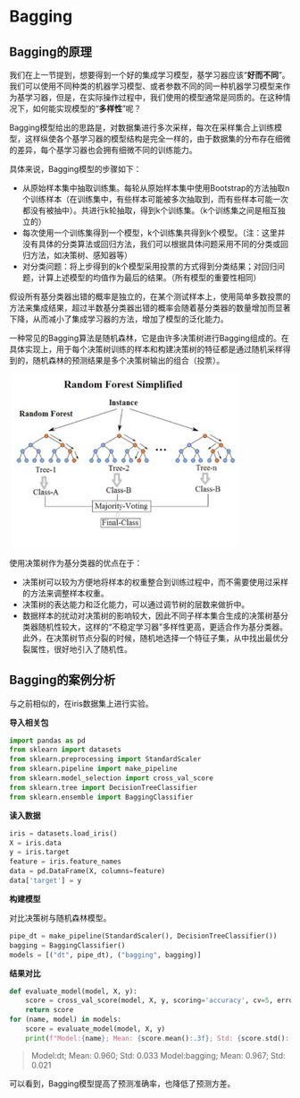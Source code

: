 # Bagging

## Bagging的原理

我们在上一节提到，想要得到一个好的集成学习模型，基学习器应该“**好而不同**”。我们可以使用不同种类的机器学习模型、或者参数不同的同一种机器学习模型来作为基学习器，但是，在实际操作过程中，我们使用的模型通常是同质的。在这种情况下，如何能实现模型的“**多样性**”呢？

Bagging模型给出的思路是，对数据集进行多次采样，每次在采样集合上训练模型，这样纵使各个基学习器的模型结构是完全一样的，由于数据集的分布存在细微的差异，每个基学习器也会拥有细微不同的训练能力。

具体来说，Bagging模型的步骤如下：

- 从原始样本集中抽取训练集。每轮从原始样本集中使用Bootstrap的方法抽取n个训练样本（在训练集中，有些样本可能被多次抽取到，而有些样本可能一次都没有被抽中）。共进行k轮抽取，得到k个训练集。（k个训练集之间是相互独立的）
- 每次使用一个训练集得到一个模型，k个训练集共得到k个模型。（注：这里并没有具体的分类算法或回归方法，我们可以根据具体问题采用不同的分类或回归方法，如决策树、感知器等）
- 对分类问题：将上步得到的k个模型采用投票的方式得到分类结果；对回归问题，计算上述模型的均值作为最后的结果。（所有模型的重要性相同）

假设所有基分类器出错的概率是独立的，在某个测试样本上，使用简单多数投票的方法来集成结果，超过半数基分类器出错的概率会随着基分类器的数量增加而显著下降，从而减小了集成学习器的方法，增加了模型的泛化能力。

一种常见的Bagging算法是随机森林，它是由许多决策树进行Bagging组成的。在具体实现上，用于每个决策树训练的样本和构建决策树的特征都是通过随机采样得到的，随机森林的预测结果是多个决策树输出的组合（投票）。

<img src="task2-2.assets/RandomForest.png" alt="RandomForest" style="zoom:70%;" />

使用决策树作为基分类器的优点在于：

- 决策树可以较为方便地将样本的权重整合到训练过程中，而不需要使用过采样的方法来调整样本权重。
- 决策树的表达能力和泛化能力，可以通过调节树的层数来做折中。
- 数据样本的扰动对决策树的影响较大，因此不同子样本集合生成的决策树基分类器随机性较大，这样的“不稳定学习器”多样性更高，更适合作为基分类器。此外，在决策树节点分裂的时候，随机地选择一个特征子集，从中找出最优分裂属性，很好地引入了随机性。

## Bagging的案例分析

与之前相似的，在iris数据集上进行实验。

**导入相关包**

```python
import pandas as pd
from sklearn import datasets
from sklearn.preprocessing import StandardScaler
from sklearn.pipeline import make_pipeline
from sklearn.model_selection import cross_val_score
from sklearn.tree import DecisionTreeClassifier
from sklearn.ensemble import BaggingClassifier
```

**读入数据**

```python
iris = datasets.load_iris()
X = iris.data
y = iris.target
feature = iris.feature_names
data = pd.DataFrame(X, columns=feature)
data['target'] = y
```

**构建模型**

对比决策树与随机森林模型。

```python
pipe_dt = make_pipeline(StandardScaler(), DecisionTreeClassifier())
bagging = BaggingClassifier()
models = [("dt", pipe_dt), ("bagging", bagging)]
```

**结果对比**

```python
def evaluate_model(model, X, y):
    score = cross_val_score(model, X, y, scoring='accuracy', cv=5, error_score='raise')
    return score
for (name, model) in models:
    score = evaluate_model(model, X, y)
    print(f"Model:{name}; Mean: {score.mean():.3f}; Std: {score.std():.3f}")
```

> Model:dt; Mean: 0.960; Std: 0.033
> Model:bagging; Mean: 0.967; Std: 0.021

可以看到，Bagging模型提高了预测准确率，也降低了预测方差。